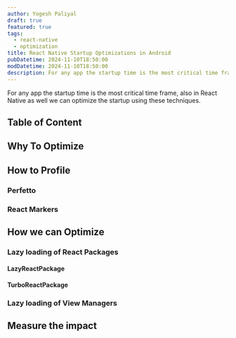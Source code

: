 ```yaml
---
author: Yogesh Paliyal
draft: true
featured: true
tags:
  - react-native
  - optimization
title: React Native Startup Optimizations in Android
pubDatetime: 2024-11-10T18:50:00
modDatetime: 2024-11-10T18:50:00
description: For any app the startup time is the most critical time frame, also in React Native as well we can optimize the startup using these techniques.
---
```


For any app the startup time is the most critical time frame, also in React Native as well we can optimize the startup using these techniques.

## Table of Content


## Why To Optimize 

## How to Profile
### Perfetto
### React Markers


## How we can Optimize
### Lazy loading of React Packages
#### LazyReactPackage
#### TurboReactPackage

### Lazy loading of View Managers

## Measure the impact
